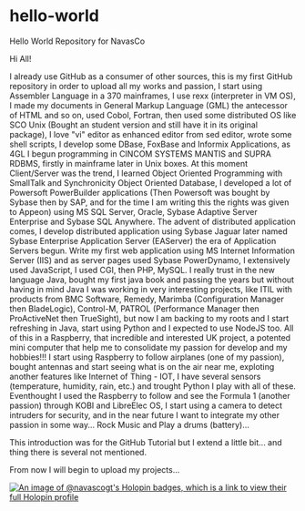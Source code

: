 # hello-world
Hello World Repository for NavasCo

Hi All!

I already use GitHub as a consumer of other sources, this is my first GitHub repository in order to upload all my works and
passion, I start using Assembler Language in a 370 mainframes,  I use rexx (interpreter in VM OS), I made my documents in 
General Markup Language (GML) the antecessor of HTML and so on, used Cobol, Fortran, then used some distributed OS like 
SCO Unix (Bought an student version and still have it in its original package), I love "vi" editor as enhanced editor from 
sed editor, wrote some shell scripts, I develop some DBase, FoxBase and Informix Applications, as 4GL I begun programming in 
CINCOM SYSTEMS MANTIS and SUPRA RDBMS, firstly in mainframe later in Unix boxes. At this moment Client/Server was the trend, 
I learned Object Oriented Programming with SmallTalk and Synchronicity Object Oriented Database, I developed a lot of
Powersoft PowerBuilder applications (Then Powersoft was bought by Sybase then by SAP, and for the time I am
writing this the rights was given to Appeon) using MS SQL Server, Oracle, Sybase Adaptive Server Enterprise and Sybase SQL 
Anywhere. The advent of distributed application comes, I develop distributed application using Sybase Jaguar later named
Sybase Enterprise Application Server (EAServer) the era of Application Servers begun. Write my first web application using MS 
Internet Information Server (IIS) and as server pages used Sybase PowerDynamo, I extensively used JavaScript, I used CGI, 
then PHP, MySQL. I really trust in the new language Java, bought my first java book and passing the years but without having 
in mind Java I was working in very interesting projects, like ITIL with products from BMC Software, Remedy, Marimba 
(Configuration Manager then BladeLogic), Control-M, PATROL (Performance Manager then ProActiveNet then TrueSight), but now I 
am backing to my roots and I start refreshing in Java, start using Python and I expected to use NodeJS too. All of this in
a Raspberry, that incredible and interested UK project, a potented mini computer that help me to consolidate my passion for 
develop and my hobbies!!! I start using Raspberry to follow airplanes (one of my passion), bought antennas and start seeing 
what is on the air near me, exploting another features like Internet of Thing - IOT, I have several sensors (temperature, 
humidity, rain, etc.) and trought Python I play with all of these.  Eventhought I used the Raspberry to follow and see the 
Formula 1 (another passion) through KOBI and LibreElec OS, I start using a camera to detect intruders for security, and in the
near future I want to integrate my other passion in some way... Rock Music and Play a drums (battery)... 

This introduction was for the GitHub Tutorial but I extend a little bit... and thing there is several not mentioned.

From now I will begin to upload my projects...

[![An image of @navascogt's Holopin badges, which is a link to view their full Holopin profile](https://holopin.me/navascogt)](https://holopin.io/@navascogt)
